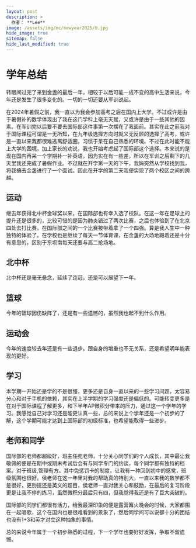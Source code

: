 ```yaml
---
layout: post
description: >
  作者： **Lee**
image: /assets/img/mc/newyear2025/0.jpg
hide_image: true
sitemap: false
hide_last_modified: true
---
```


# 学年总结

转眼间过完了来到金盏的最后一年，相较于以后可能一成不变的高中生活来说，今年还是发生了很多变化的。一切的一切还要从军训说起。

在2024年暑假之前，我一直以为我会参加高考之后在国内上大学。不过或许是由于暑假补的数学体现出了我在这门学科上毫无天赋，又或许是由于一些其他的因素。在军训完以后要不要去国际部这件事第一次摆在了我面前。其实在此之前我对于国际课程可谓是一无所知，在九年级选择方向时就义无反顾的选择了高考，或许是一直以来我都很难逃离舒适圈，习惯于呆在自己熟悉的环境。不过在此时能不能上大学的困境，加上家长的劝说，我也开始考虑起了国际部这个选择。本来说的是现在国内再呆一个学期补一补英语，因为实在有一些差，所以在军训之后剩下的几天里我还完成了暑假作业。不过就在开学第一天的下午，我妈突然从学校找到我，将我搞去金盏进行了一个面试。因此在开学的第二天我便实现了两个校区之间的跨越。

## 运动
继去年获得北中杯金球奖以来，在国际部也有幸入选了校队。在这一年在足球上的提升还是很多的，比较可惜的是因为肺炎错过了两次比赛，之后也体验到了在北京四处去打比赛，在国际部之间的一个比赛被带着拿了一个四强。算是我人生中一种独特的体验了。在学校也是继续了每天一节体育课，在金盏的大场地踢着还是十分有意思的，区别于东坝南每天还要与高二抢场地。

## 北中杯
北中杯还是毫无悬念，延续了连冠，还是可以展望下一年。

## 篮球
今年的篮球因伤缺阵了，还是有一些遗憾的，虽然我也起不到什么作用。

## 运动会
今年的速度较去年还是有一些退步。跟自身的增重也不无关系，还是希望明年能表现的更好。

## 学习
本学期一开始还是学的不是很懂，更多还是自身一直以来的一些学习问题，太容易分心和对于手机的依赖，其实在上半学期的学习强度还是偏低的。可能转变更多是在对于国际课程了解更多，和下半年AP微积分带来的压力，通过这一个学年的学习。我感觉自己对学习还是能更认真一些，总的来说上个学年还是一个初步的了解，这个学期可能才达到上国际部的初级标准，也希望能取得一些进步。

## 老师和同学
国际部的老师都超级好，班主任苑老师，十分关心同学们的个人成长，其中最让我敬佩的便是在期中或期末考试后会有与同学专门的约谈，每个同学都有独特的档案。对于班级,管理有方。其中免惩罚卡的制度，让我有一种回到初中的感觉，班级氛围也很好。侯老师在这一年里对我的帮助真的特别大，一直以来我的数学都不是很好，更别提还是英文的题目，侯老师一直对我关心和鼓励，在最后的复习阶段更是让我不停的练习，虽然微积分最后只有四，但我觉得我还是有了巨大突破的。

国际部的同学们都很有活力，给我最深印象的便是露营篝火晚会的时候，大家都围在一起唱歌，这个在国内也是很难看到的景象了，然后同学间可以说都十分的团结也没有1+3和英才对立这种抽象的事情。

总的来说今年属于一个初步熟悉的过程，下一个学年也要好好发挥，争取不留遗憾。